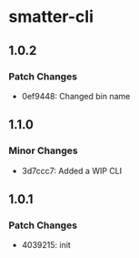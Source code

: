 # smatter-cli

## 1.0.2

### Patch Changes

- 0ef9448: Changed bin name

## 1.1.0

### Minor Changes

- 3d7ccc7: Added a WIP CLI

## 1.0.1

### Patch Changes

- 4039215: init

